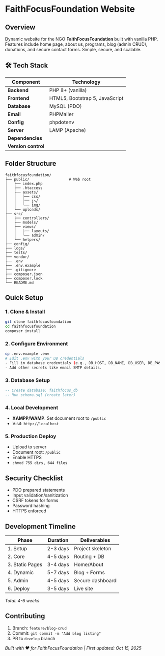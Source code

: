 # FaithFocusFoundation Website

## Overview

Dynamic website for the NGO **FaithFocusFoundation** built with vanilla PHP. Features include home page, about us, programs, blog (admin CRUD), donations, and secure contact forms. Simple, secure, and scalable.

## 🛠️ Tech Stack

| Component           | Technology                     |
| ------------------- | ------------------------------ |
| **Backend**         | PHP 8+ (vanilla)               |
| **Frontend**        | HTML5, Bootstrap 5, JavaScript |
| **Database**        | MySQL (PDO)                    |
| **Email**           | PHPMailer                      |
| **Config**          | phpdotenv                      |
| **Server**          | LAMP (Apache)                  |
| **Dependencies**    |                                |
| **Version control** |                                |

## Folder Structure

```
faithfocusfoundation/
├── public/                  # Web root
│   ├── index.php
│   ├── .htaccess
│   ├── assets/
│   │   ├── css/
│   │   ├── js/
│   │   └── img/
│   └── uploads/
├── src/
│   ├── controllers/
│   ├── models/
│   ├── views/
│   │   ├── layouts/
│   │   └── admin/
│   └── helpers/
├── config/
├── logs/
├── tests/
├── vendor/
├── .env
├── .env.example
├── .gitignore
├── composer.json
├── composer.lock
└── README.md
```

## Quick Setup

### 1. Clone & Install

```bash
git clone faithfocusfoundation
cd faithfocusfoundation
composer install
```

### 2. Configure Environment

```bash
cp .env.example .env
# Edit .env with your DB credentials
- Fill in database credentials (e.g., DB_HOST, DB_NAME, DB_USER, DB_PASS).
- Add other secrets like email SMTP details.
```

### 3. Database Setup

```sql
-- Create database: faithfocus_db
-- Run schema.sql (create later)
```

### 4. Local Development

- **XAMPP/WAMP**: Set document root to `/public`
- Visit: `http://localhost`

### 5. Production Deploy

- Upload to server
- Document root: `/public`
- Enable HTTPS
- `chmod 755 dirs, 644 files`

## Security Checklist

- PDO prepared statements
- Input validation/sanitization
- CSRF tokens for forms
- Password hashing
- HTTPS enforced

## Development Timeline

| Phase           | Duration | Deliverables     |
| --------------- | -------- | ---------------- |
| 1. Setup        | 2-3 days | Project skeleton |
| 2. Core         | 4-5 days | Routing + DB     |
| 3. Static Pages | 3-4 days | Home/About       |
| 4. Dynamic      | 5-7 days | Blog + Forms     |
| 5. Admin        | 4-5 days | Secure dashboard |
| 6. Deploy       | 3-5 days | Live site        |

*Total: 4-6 weeks*

## Contributing

1. Branch: `feature/blog-crud`
2. Commit: `git commit -m "Add blog listing"`
3. PR to `develop` branch

*Built with ❤️ for FaithFocusFoundation | First updated: Oct 15, 2025*
